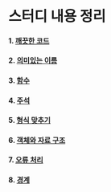 # 스터디 내용 정리

#### 1. [깨끗한 코드](./20210120/chapter1.md)
#### 2. [의미있는 이름](./20210120/chapter2.md)
#### 3. [함수](./20210120/chapter3.md)
#### 4. [주석](./20210120/chapter4.md)
#### 5. [형식 맞추기](./20210127/chapter5.md)
#### 6. [객체와 자료 구조](./20210127/chapter6.md)
#### 7. [오류 처리](./20210127/chapter7.md)
#### 8. [경계](./20210127/chapter8.md)